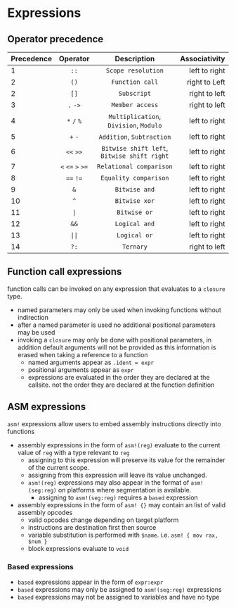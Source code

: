 # Expressions

## Operator precedence

| Precedence |     Operator      |                 Description                 | Associativity |
| :--------- | :---------------: | :-----------------------------------------: | ------------: |
| 1          |       `::`        |             `Scope resolution`              | left to right |
| 2          |       `()`        |               `Function call`               | right to Left |
| 2          |       `[]`        |                 `Subscript`                 | right to left |
| 3          |     `.` `->`      |               `Member access`               | right to left |
| 4          |    `*` `/` `%`    |   `Multiplication`, `Division`, `Modulo`    | left to right |
| 5          |      `+` `-`      |          `Addition`, `Subtraction`          | left to right |
| 6          |     `<<` `>>`     | `Bitwise shift left`, `Bitwise shift right` | left to right |
| 7          | `<` `<=` `>` `>=` |           `Relational comparison`           | left to right |
| 8          |     `==` `!=`     |            `Equality comparison`            | left to right |
| 9          |        `&`        |                `Bitwise and`                | left to right |
| 10         |        `^`        |                `Bitwise xor`                | left to right |
| 11         |       `\|`        |                `Bitwise or`                 | left to right |
| 12         |       `&&`        |                `Logical and`                | left to right |
| 13         |      `\|\|`       |                `Logical or`                 | left to right |
| 14         |       `?:`        |                  `Ternary`                  | right to left |

## Function call expressions

function calls can be invoked on any expression that evaluates to a `closure` type.
* named parameters may only be used when invoking functions without indirection
* after a named parameter is used no additional positional parameters may be used
* invoking a `closure` may only be done with positional parameters, in addition default arguments will not be provided as this information is erased when taking a reference to a function
  * named arguments appear as `.ident = expr`
  * positional arguments appear as `expr`
  * expressions are evaluated in the order they are declared at the callsite. not the order they are declared at the function definition

## ASM expressions

`asm!` expressions allow users to embed assembly instructions directly into functions
* assembly expressions in the form of `asm!(reg)` evaluate to the current value of `reg` with a type relevant to `reg`
  * assigning to this expression will preserve its value for the remainder of the current scope.
  * assigning from this expression will leave its value unchanged.
  * `asm!(reg)` expressions may also appear in the format of `asm!(seg:reg)` on platforms where segmentation is available.
    * assigning to `asm!(seg:reg)` requires a `based` expression
* assembly expressions in the form of `asm! {}` may contain an list of valid assembly opcodes
  * valid opcodes change depending on target platform
  * instructions are destination first then source
  * variable substitution is performed with `$name`. i.e. `asm! { mov rax, $num }`
  * block expressions evaluate to `void`

### Based expressions

* `based` expressions appear in the form of `expr:expr`
* `based` expressions may only be assigned to `asm!(seg:reg)` expressions
* `based` expressions may not be assigned to variables and have no type
